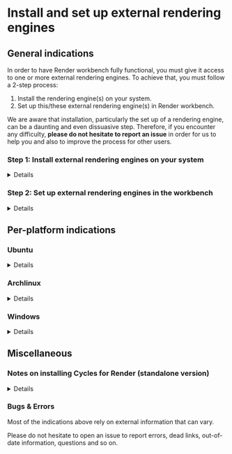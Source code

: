 # Install and set up external rendering engines


## General indications

In order to have Render workbench fully functional, you must give it access to one
or more external rendering engines. To achieve that, you must follow a 2-step process:
1. Install the rendering engine(s) on your system.
2. Set up this/these external rendering engine(s) in Render workbench.

We are aware that installation, particularly the set up of a rendering engine, can be
a daunting and even dissuasive step.
Therefore, if you encounter any difficulty, **please do not hesitate to report an issue** in order
for us to help you and also to improve the process for other users.



### Step 1: Install external rendering engines on your system

<details>

To use Render Workbench, you must first install one of the supported rendering
engines on your system.

At the moment, the following engines are supported:

* [Pov-Ray](https://www.povray.org/)
* [LuxCoreRender](https://luxcorerender.org/)
* [Appleseed](https://appleseedhq.net)
* [Blender Cycles](https://www.cycles-renderer.org/) ( [standalone](https://github.com/blender/cycles) )
* [Intel Ospray Studio](http://www.ospray.org/ospray_studio)
* [Pbrt v4](https://www.pbrt.org) (experimental)

The precise installation procedure for each of those engines should be first
searched on their respective websites.
However, you will find below some indications for a few platforms.

After installing, it is recommended to make sure your rendering engine is fully
functional: test scenes are usually provided with the renderer for that
purpose, please refer to its documentation.

You'll also find a 'Test' button on the settings screen for each renderer,
so you can make sure that the settings you've entered for a renderer make sense for Render Workbench.

</details>


### Step 2: Set up external rendering engines in the workbench

<details>
Once you have a rendering engine installed on your system, you have to set it
up in the workbench.

Each renderer has some configurations to be set in `Edit > Preferences >
Render` before being able to use it.

<img src=./preferences.jpg alt="Preferences" title="Renderers settings">

At least, you must fill in the **path to your renderer executable**, in the
corresponding section. This is a **mandatory** step, otherwise the workbench
will not be able to run the engine when required. Some renderers may provide
two flavours of their engine: a command-line and a GUI; in which case you
should fill in both.

Optionally, you may want to add some command-line parameters (for instance, to
activate GPU rendering, or to specify halt conditions etc.: see your renderer's
documentation) to renderer invocation. In that case, you can use the dedicated
field 'Render parameters' in your renderer section.

Optionally as well, you can set a few renderer-wide parameters:
* `Prefix`: A prefix that can be added before the renderer executable
  invocation.  This is useful, for example, to add environment variables or run
  the renderer inside a GPU switcher such as primusrun or optirun on Linux.
  This parameter is fully optional and can be left empty if not needed.
* `Default render width`, `default render height`: the default dimensions of
  the rendering output. Default values are 800x600 and can be left as-is if no
  special dimensions are required.

[comment]: # (We should add a small script to test installation...)

</details>

## Per-platform indications


### Ubuntu

<details>

#### Povray
<ins>Install</ins><br>
Povray is in the repo, so just do it the simple way:
`sudo apt install povray`

<ins>Set up</ins><br>
In workbench settings, enter `/usr/bin/povray` in 'PovRay executable path'.

#### LuxCoreRender - UI only
*Caveat: this install is easier (and lighter), but you won't be able to run
Luxcorerender in batch mode*

<ins>Install</ins><br>
Download Luxcore binaries package from website, with this link:
[Standalone release v2.6](https://github.com/LuxCoreRender/LuxCore/releases/download/luxcorerender_v2.6/luxcorerender-v2.6-linux64.tar.bz2)

Choose a target directory for the application. Let's call it `<appdir>`.

Unzip the downloaded package file into `<appdir>`

<ins>Set up</ins><br>
In workbench settings:
- Leave 'LuxCore command (cli) path' blank.
- Enter `<appdir>/LuxCore/luxcoreui` in 'LuxCore UI path'


#### LuxCoreRender - Full (UI & batch)

<ins>Install</ins><br>
Download Luxcore binaries package from website, with this link:
[LuxCore API SDK release v2.6](https://github.com/LuxCoreRender/LuxCore/releases/download/luxcorerender_v2.6/luxcorerender-v2.6-linux64-sdk.tar.bz2)


Choose a target directory for the application. We'll call it `<appdir>`.

Unzip the downloaded package file into `<appdir>`

Copy all the files in `<appdir>/LuxCore-sdk/lib/` to `<appdir>/LuxCore-sdk/bin/`.
*Very important:* If you miss this step, you'll get some fatal "cannot open shared object file: No such file or directory" messages...

<ins>Set up</ins><br>
In workbench settings:
- Enter `<appdir>/LuxCore-sdk/bin/luxcoreconsole` in 'LuxCore command (cli) path'
- Enter `<appdir>/LuxCore-sdk/bin/luxcoreui` in 'LuxCore UI path'


#### Appleseed

<ins>Install</ins><br>
Download Appleseed binaries package from website, with this link:
[Appleseed for Linux](https://github.com/appleseedhq/appleseed/releases/download/2.1.0-beta/appleseed-2.1.0-beta-0-g015adb503-linux64-gcc74.zip)

Choose a target directory for the application. We'll call it `<appdir>`.

Unzip the downloaded package file into `<appdir>`

Install Python 2.7 library
`sudo apt install libpython2.7`
*(Very important)*

<ins>Set up</ins><br>
In workbench settings:
- Enter `<appdir>/appleseed/bin/appleseed.cli` in 'Appleseed command (cli) path'
- Enter `<appdir>/appleseed/bin/appleseed.studio` in 'Appleseed Studio path'


#### Ospray Studio

<ins>Install</ins><br>
Download Ospray Studio binaries package from website, with this link:
[Ospray Studio for Linux](https://github.com/ospray/ospray_studio/releases/download/v0.12.1/ospray_studio-0.12.1.x86_64.linux.tar.gz)

Choose a target directory for the application. We'll call it `<appdir>`.

Unzip the downloaded file into `<appdir>`

<ins>Set up</ins><br>
In workbench settings:
- Enter `<appdir>/ospray_studio-0.12.1.x86_64.linux/bin/ospStudio` in 'OspStudio executable path'

#### Cycles standalone
Cycles standalone has to be compiled from sources. See https://github.com/blender/cycles

Warning: Installing Cycles standalone from sources can be tricky and time-consuming, see below. You'll be warned...


#### Pbrt
Pbrt has to be compiled from sources. See https://github.com/mmp/pbrt-v4

</details>


### Archlinux

<details>

In Archlinux, all renderers have been packaged, either in official repositories or in AUR.

There is just a point of attention: for a given renderer, it can exist several packages in AUR (version, -git etc.)
and not all will fit correctly.
The following array gathers the recommended packages and the corresponding workbench settings:

| Renderer      | Repo          | Package               | Workbench Settings||
| ---           | ---           | ---                   | ---| --- |
| Povray  	| Official  	| `povray`  		| PovRay executable path:                                   | `/usr/bin/povray`				|
| LuxCore  	| AUR  		| `luxcorerender` 	| LuxCore command (cli) path: <br> LuxCore UI path: | `/usr/bin/luxcoreconsole` <br> `/usr/bin/luxcoreui` |
| Appleseed  	| AUR  		| `appleseed-git`  	| Appleseed command (cli) path: <br /> Appleseed Studio path: | `/usr/bin/appleseed.cli` <br /> `/usr/bin/appleseed.studio`|
| Ospray  	| AUR  		| `ospray-studio`  	| OspStudio executable path: | `/usr/bin/ospStudio` |
| Cycles  	| AUR  		| `cycles-standalone`	| Cycles executable path: | `/usr/bin/cycles`|
| Pbrt  	| AUR  		| `pbrt-v4-git`   	| Pbrt executable path: | `/usr/bin/pbrt`|

</details>



### Windows

<details>

#### Povray

<ins>Install</ins><br>
Download Povray 3.7 installer: https://www.povray.org/ftp/pub/povray/Official/povwin-3.7-agpl3-setup.exe

Run Povray installer.


<ins>Set up</ins><br>
Look for `pvengine64.exe` on your system. In Render settings, fill 'PovRay executable path' with `<path/to/pvengine64.exe>`

#### LuxCoreRender

<ins>Install</ins><br>
Download Luxcore binaries package from website, with this link:
[LuxCore API SDK release v2.6](https://github.com/LuxCoreRender/LuxCore/releases/download/luxcorerender_v2.6/luxcorerender-v2.6-win64-sdk.zip)

Choose a target directory for the application. We'll call it `<appdir>`.

Unzip the downloaded package file into `<appdir>`

As stated in Download page (https://luxcorerender.org/download/):<br>
<q>All Windows executables require the Visual C++ Redistributable Packages for
VS 2017 and Intel C++ redistributable.</q><br>
Please check your system meets those requirements, or update it accordingly.

<ins>Set up</ins><br>
In workbench settings:
- Enter `<appdir>/luxcorerender-v2.6-win64-sdk/bin/luxcoreconsole.exe` in 'LuxCore command (cli) path'
- Enter `<appdir>/luxcorerender-v2.6-win64-sdk/bin/luxcoreui.exe` in 'LuxCore UI path'


#### Appleseed

<ins>Install</ins><br>
Download Appleseed binaries package from website, with this link:
[Appleseed for Windows](https://github.com/appleseedhq/appleseed/releases/download/2.1.0-beta/appleseed-2.1.0-beta-0-g015adb503-win64-vc141.zip)

Choose a target directory for the application. We'll call it `<appdir>`.

Unzip the downloaded package file into `<appdir>`

<ins>Set up</ins><br>
In workbench settings:
- Enter `<appdir>/appleseed/bin/appleseed.cli.exe` in 'Appleseed command (cli) path'
- Enter `<appdir>/appleseed/bin/appleseed.studio.exe` in 'Appleseed Studio path'

#### Ospray Studio
<ins>Install</ins><br>
Download Ospray Studio installer: https://github.com/ospray/ospray_studio/releases/download/v0.12.1/ospray_studio-0.12.1.x86_64.windows.msi

Run Ospray Installer

<ins>Set up</ins><br>
Look for `ospStudio.exe` on your system. In Render settings, fill 'OspStudio executable path' with `<path/to/ospStudio.exe>`

#### Cycles standalone
Users @MisterMakerNL and @metalex201 provide precompiled versions, many thanks to them: <br>
https://github.com/metalex201/Cycles-standalone-windows-build. [4.0.0] <br>
https://github.com/MisterMakerNL/Cycles-stand-alone-windows-build. [1.13.4] <br>

Download the repository as a zip, unzip to a target directory and enter the path to binary to 'Cycles (standalone) executable path' field.

In other cases, for instance for those who like challenges, Cycles standalone can be compiled from sources, from here: https://github.com/blender/cycles <br>
Compiling Cycles standalone from sources can be tricky and time-consuming; it is recommended to stick to precompiled versions - you'll be warned. <br>

#### Pbrt
Pbrt has to be compiled from sources. See https://github.com/mmp/pbrt-v4

</details>

## Miscellaneous

### Notes on installing Cycles for Render (standalone version)
<details>

To use Cycles renderer with Render workbench, you need a standalone version of
Cycles, named *Cycles Standalone*. This version is distinct from the one
embedded in Blender. You will find some more information about *Cycles
Standalone* in the dedicated Blender [wiki
page](https://wiki.blender.org/wiki/Source/Render/Cycles/Standalone).

No precompiled binaries are provided by Blender team in standard environments.

In several environments, however, you'll be able to find such binaries,
on the initiatives of advanced users (thanks to them!): see per-platform instructions above.

Mac OS Big Sur users may also find some valuable instructions [here](https://vectronic.io/posts/building-freecad-on-macos-big-sur/#install-cycles-standalone).

In other cases, *Cycles Standalone* may require compilation from sources.
Sources and compilation instructions can be found
[here](https://projects.blender.org/blender/cycles/src/branch/main/BUILDING.md).

As an alternative, in the (fairly rare) case you already compile Blender by
yourself, you can enable `WITH_CYCLES_STANDALONE` and
`WITH_CYCLES_STANDALONE_GUI` in cmake variables (I also had to add `-lGLU` to
`CMAKE_EXE_LINKER_FLAGS`) before your build process. You will then get a
separate 'cycles' executable compiled together with Blender.

*Caveat: Compiling Cycles Standalone can be tricky and time-consuming.
If you don't have access to binaries, but if you have no taste for poorly
documented installation procedures or if you have no time to waste, you
should rather consider using Appleseed, LuxCoreRender or Ospray, which both provide
ready-to-use binaries for many platforms, along with excellent rendering features.*



</details>

### Bugs & Errors

Most of the indications above rely on external information that can vary.

Please do not hesitate to open an issue to report errors, dead links, out-of-date information, questions and so on.

</details>
